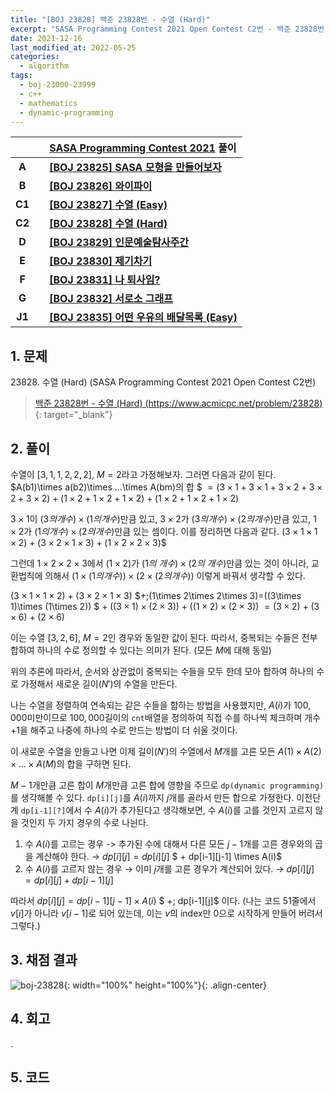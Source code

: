 ```yaml
---
title: "[BOJ 23828] 백준 23828번 - 수열 (Hard)"
excerpt: "SASA Programming Contest 2021 Open Contest C2번 - 백준 23828번 수열 (Hard) 풀이"
date: 2021-12-16
last_modified_at: 2022-05-25
categories:
  - algorithm
tags:
  - boj-23000-23999
  - c++
  - mathematics
  - dynamic-programming
---
```


|||[SASA Programming Contest 2021](https://burningfalls.github.io/contest/sasa2021-baekjoon-contest) 풀이|
|:---:|:---:|:---|
|**A**||**[[BOJ 23825] SASA 모형을 만들어보자](https://burningfalls.github.io/algorithm/boj-23825/)**|
|**B**||**[[BOJ 23826] 와이파이](https://burningfalls.github.io/algorithm/boj-23826/)**|
|**C1**||**[[BOJ 23827] 수열 (Easy)](https://burningfalls.github.io/algorithm/boj-23827/)**|
|**C2**||**[[BOJ 23828] 수열 (Hard)](https://burningfalls.github.io/algorithm/boj-23828/)**|
|**D**||**[[BOJ 23829] 인문예술탐사주간](https://burningfalls.github.io/algorithm/boj-23829/)**|
|**E**||**[[BOJ 23830] 제기차기](https://burningfalls.github.io/algorithm/boj-23830/)**|
|**F**||**[[BOJ 23831] 나 퇴사임?](https://burningfalls.github.io/algorithm/boj-23831/)**|
|**G**||**[[BOJ 23832] 서로소 그래프](https://burningfalls.github.io/algorithm/boj-23832/)**|
|**J1**||**[[BOJ 23835] 어떤 우유의 배달목록 (Easy)](https://burningfalls.github.io/algorithm/boj-23835/)**|

## 1. 문제
$23828$. 수열 (Hard) (SASA Programming Contest 2021 Open Contest C2번)

> [백준 23828번 - 수열 (Hard) (https://www.acmicpc.net/problem/23828)](https://www.acmicpc.net/problem/23828){: target="_blank"}

## 2. 풀이

수열이 $[3,1,1,2,2,2]$, $M=2$라고 가정해보자. 그러면 다음과 같이 된다.
$A(b1)\times a(b2)\times …\times A(bm)의 합 $ $= (3\times 1+3\times 1+3\times 2+3\times 2+3\times 2)$ $+\;(1\times 2+1\times 2+1\times 2)$ $+\;(1\times 2+1\times 2+1\times 2)$

$3\times 1$이 $(3의 개수)\times (1의 개수)$만큼 있고, $3\times 2$가 $(3의 개수)\times (2의 개수)$만큼 있고, $1\times 2$가 $(1의 개수)\times (2의 개수)$만큼 있는 셈이다. 이를 정리하면 다음과 같다.
$(3\times 1\times 1\times 2)$ $+\;(3\times 2\times 1\times 3)$ $+\;(1\times 2\times 2\times 3)$$

그런데 $1\times 2\times 2\times 3$에서 $(1\times 2)$가 $(1의\;개수)\times(2의\;개수)$만큼 있는 것이 아니라, 교환법칙에 의해서 $(1\times (1의 개수))\times (2\times (2의개수))$ 이렇게 바꿔서 생각할 수 있다. 

$(3\times 1\times 1\times 2)$ $+\;(3\times 2\times 1\times 3)$ $+\;(1\times 2\times 2\times 3)=((3\times 1)\times (1\times 2)) $ $+\;((3\times 1)\times (2\times 3))$ $+\;((1\times 2)\times (2\times 3))$ $=(3\times 2)$ $+\;(3\times 6)$ $+\;(2\times 6)$

이는 수열 $[3,2,6]$, $M=2$인 경우와 동일한 값이 된다. 따라서, 중복되는 수들은 전부 합하여 하나의 수로 정의할 수 있다는 의미가 된다. (모든 $M$에 대해 동일)

위의 추론에 따라서, 순서와 상관없이 중복되는 수들을 모두 한데 모아 합하여 하나의 수로 가정해서 새로운 길이$(N')$의 수열을 만든다. 

나는 수열을 정렬하여 연속되는 같은 수들을 합하는 방법을 사용했지만, $A(i)$가 $100,000$미만이므로 $100,000$길이의 `cnt`배열을 정의하여 직접 수를 하나씩 체크하며 개수+1을 해주고 나중에 하나의 수로 만드는 방법이 더 쉬울 것이다.

이 새로운 수열을 만들고 나면 이제 길이$(N')$의 수열에서 $M$개를 고른 모든 $A(1)\times A(2)\times …\times A(M)$의 합을 구하면 된다.

$M-1$개만큼 고른 합이 $M$개만큼 고른 합에 영향을 주므로 `dp(dynamic programming)`를 생각해볼 수 있다. `dp[i][j]`를 $A(i)$까지 $j$개를 골라서 만든 합으로 가정한다. 이전단계 `dp[i-1][?]`에서 수 $A(i)$가 추가된다고 생각해보면, 수 $A(i)$를 고를 것인지 고르지 않을 것인지 두 가지 경우의 수로 나뉜다. 

1.	수 $A(i)$를 고르는 경우 -> 추가된 수에 대해서 다른 모든 $j-1$개를 고른 경우와의 곱을 계산해야 한다. $\rightarrow$ $dp[i][j] = dp[i][j]$ $ + dp[i-1][j-1] \times  A(i)$
1.	수 $A(i)$를 고르지 않는 경우 $\rightarrow$ 이미 $j$개를 고른 경우가 계산되어 있다. $\rightarrow$ $dp[i][j] = dp[i][j] + dp[i-1][j]$

따라서 $dp[i][j] = dp[i-1][j-1] \times  A(i)$ $ +\; dp[i-1][j]$ 이다. (나는 코드 51줄에서 $v[i]$가 아니라 $v[i-1]$로 되어 있는데, 이는 $v$의 index만 $0$으로 시작하게 만들어 버려서 그렇다.)

## 3. 채점 결과

![boj-23828](https://user-images.githubusercontent.com/30232837/160952539-f4533701-faeb-4fe6-aa75-0248d009d545.png "boj-23828"){: width="100%" height="100%"}{: .align-center}

## 4. 회고

.

## 5. 코드

<script src="https://gist.github.com/BurningFalls/1ca6bb85665fb7ccd202ecd08e65b35c.js"></script>